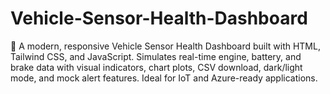 # Vehicle-Sensor-Health-Dashboard
🚗 A modern, responsive Vehicle Sensor Health Dashboard built with HTML, Tailwind CSS, and JavaScript. Simulates real-time engine, battery, and brake data with visual indicators, chart plots, CSV download, dark/light mode, and mock alert features. Ideal for IoT and Azure-ready applications.
